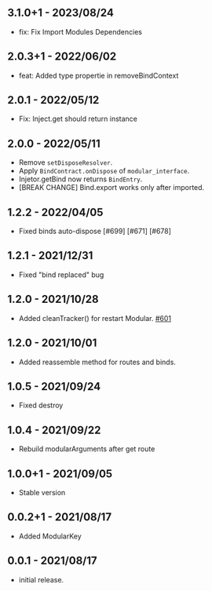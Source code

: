 ## 3.1.0+1 - 2023/08/24

* fix: Fix Import Modules Dependencies

## 2.0.3+1 - 2022/06/02

* feat: Added type propertie in removeBindContext

## 2.0.1 - 2022/05/12

* Fix: Inject.get should return instance

## 2.0.0 - 2022/05/11

* Remove `setDisposeResolver`.
* Apply `BindContract.onDispose` of `modular_interface`.
* Injetor.getBind now returns `BindEntry`.
* [BREAK CHANGE] Bind.export works only after imported.

## 1.2.2 - 2022/04/05

* Fixed binds auto-dispose [#699] [#671] [#678]

## 1.2.1 - 2021/12/31

* Fixed "bind replaced" bug

## 1.2.0 - 2021/10/28

* Added cleanTracker() for restart Modular. [#601](https://github.com/Flutterando/modular/pull/601)

## 1.2.0 - 2021/10/01

* Added reassemble method for routes and binds.

## 1.0.5 - 2021/09/24

* Fixed destroy

## 1.0.4 - 2021/09/22

* Rebuild modularArguments after get route

## 1.0.0+1 - 2021/09/05

* Stable version

## 0.0.2+1 - 2021/08/17

* Added ModularKey

## 0.0.1 - 2021/08/17

* initial release.

